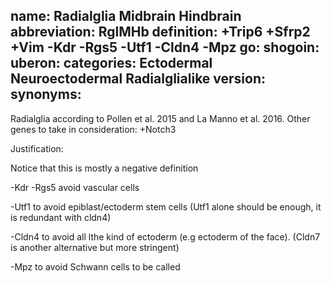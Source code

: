 name: Radialglia Midbrain Hindbrain
abbreviation: RglMHb
definition: +Trip6 +Sfrp2 +Vim -Kdr -Rgs5 -Utf1 -Cldn4 -Mpz
go:
shogoin: 
uberon:
categories: Ectodermal Neuroectodermal Radialglialike
version: 
synonyms:
---

Radialglia according to Pollen et al. 2015 and La Manno et al. 2016. Other genes to take in consideration: +Notch3

Justification:

Notice that this is mostly a negative definition

-Kdr -Rgs5 avoid vascular cells

-Utf1 to avoid epiblast/ectoderm stem cells (Utf1 alone should be enough, it is redundant with cldn4)

-Cldn4 to avoid all lthe kind of ectoderm (e.g ectoderm of the face). (Cldn7 is another alternative but more stringent)

-Mpz to avoid Schwann cells to be called

